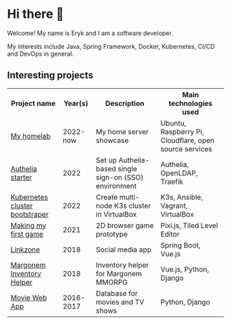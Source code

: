 # Hi there 👋

Welcome! My name is Eryk and I am a software developer.

My interests include Java, Spring Framework, Docker, Kubernetes, CI/CD and DevOps in general.

## Interesting projects

<table>
    <tr>
        <th>Project name</th>
        <th>Year(s)</th>
        <th>Description</th>
        <th>Main technologies used</th>
    </tr>
    <tr>
        <td><a href="https://github.com/eruszczak/homelab">My homelab</a></td>
        <td>2022-now</td>
        <td>My home server showcase</td>
        <td>Ubuntu, Raspberry Pi, Cloudflare, open source services</td>
    </tr>
    <tr>
        <td><a href="https://github.com/eruszczak/authelia-starter">Authelia starter</a></td>
        <td>2022</td>
        <td>Set up Authelia-based single sign-on (SSO) environment</td>
        <td>Authelia, OpenLDAP, Traefik</td>
    </tr>
    <tr>
        <td><a href="https://github.com/eruszczak/k3s-virtualbox">Kubernetes cluster bootstraper</a></td>
        <td>2022</td>
        <td>Create multi-node K3s cluster in VirtualBox</td>
        <td>K3s, Ansible, Vagrant, VirtualBox</td>
    </tr>
    <tr>
        <td><a href="https://game-cii.pages.dev">Making my first game</a></td>
        <td>2021</td>
        <td>2D browser game prototype</td>
        <td>Pixi.js, Tiled Level Editor</td>
    </tr>
    <tr>
        <td><a href="https://github.com/eruszczak/linkzone">Linkzone</a></td>
        <td>2018</td>
        <td>Social media app</td>
        <td>Spring Boot, Vue.js</td>
    </tr>
    <tr>
        <td><a href="https://github.com/eruszczak/margonem-inventory-helper">Margonem Inventory Helper</a></td>
        <td>2018</td>
        <td>Inventory helper for Margonem MMORPG</td>
        <td>Vue.js, Python, Django</td>
    </tr>
    <tr>
        <td><a href="https://github.com/eruszczak/movie-website">Movie Web App</a></td>
        <td>2016-2017</td>
        <td>Database for movies and TV shows</td>
        <td>Python, Django</td>
    </tr>
</table>
